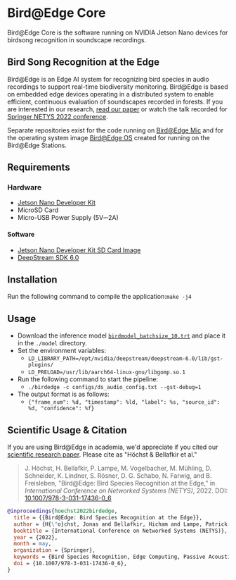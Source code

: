 # Bird@Edge Core

Bird@Edge Core is the software running on NVIDIA Jetson Nano devices for birdsong recognition in soundscape recordings.

## Bird Song Recognition at the Edge

Bird@Edge is an Edge AI system for recognizing bird species in audio recordings to support real-time biodiversity monitoring. Bird@Edge is based on embedded edge devices operating in a distributed system to enable efficient, continuous evaluation of soundscapes recorded in forests. If you are interested in our research, [read our paper](https://jonashoechst.de/assets/papers/hoechst2022birdedge.pdf) or watch the talk recorded for [Springer NETYS 2022 conference](https://www.youtube.com/watch?v=reAm4HSyQl8). 

Separate repositories exist for the code running on [Bird@Edge Mic](https://github.com/umr-ds/BirdEdge-Mic) and for the operating system image [Bird@Edge OS](https://github.com/umr-ds/BirdEdge-OS) created for running on the Bird@Edge Stations.

## Requirements
### Hardware
- [Jetson Nano Developer Kit](https://developer.nvidia.com/embedded/jetson-nano-developer-kit)
- MicroSD Card
- Micro-USB Power Supply (5V⎓2A)

#### Software 
- [Jetson Nano Developer Kit SD Card Image](https://developer.nvidia.com/embedded/learn/get-started-jetson-nano-devkit#write)
- [DeepStream SDK 6.0](https://developer.nvidia.com/deepstream-getting-started)

## Installation 

Run the following command to compile the application:```make -j4```


## Usage

- Download the inference model [`birdmodel_batchsize_10.trt`](https://github.com/umr-ds/BirdEdge/releases/tag/netys-paper) and place it in the ```./model``` directory.
- Set the environment variables:
  * ```LD_LIBRARY_PATH=/opt/nvidia/deepstream/deepstream-6.0/lib/gst-plugins/```
  * ```LD_PRELOAD=/usr/lib/aarch64-linux-gnu/libgomp.so.1```
- Run the following command to start the pipeline:
  * ```./birdedge -c configs/ds_audio_config.txt --gst-debug=1```
- The output format is as follows:
  * ```{"frame_num": %d, "timestamp": %ld, "label": %s, "source_id": %d, "confidence": %f}```

## Scientific Usage & Citation

If you are using Bird@Edge in academia, we'd appreciate if you cited our [scientific research paper](https://jonashoechst.de/assets/papers/hoechst2022birdedge.pdf). Please cite as "Höchst & Bellafkir et al."

> J. Höchst, H. Bellafkir, P. Lampe, M. Vogelbacher, M. Mühling, D. Schneider, K. Lindner, S. Rösner, D. G. Schabo, N. Farwig, and B. Freisleben, "Bird@Edge: Bird Species Recognition at the Edge," in *International Conference on Networked Systems (NETYS)*, 2022. DOI: [10.1007/978-3-031-17436-0_6](https://dx.doi.org/10.1007/978-3-031-17436-0_6)

```bibtex
@inproceedings{hoechst2022birdedge,
  title = {{Bird@Edge: Bird Species Recognition at the Edge}},
  author = {H{\"o}chst, Jonas and Bellafkir, Hicham and Lampe, Patrick and Vogelbacher, Markus and M{\"u}hling, Markus and Schneider, Daniel and Lindner, Kim and R{\"o}sner, Sascha and Schabo, Dana G. and Farwig, Nina and Freisleben, Bernd},
  booktitle = {International Conference on Networked Systems (NETYS)},
  year = {2022},
  month = may,
  organization = {Springer},
  keywords = {Bird Species Recognition, Edge Computing, Passive Acoustic Monitoring, Biodiversity},
  doi = {10.1007/978-3-031-17436-0_6},
}
```

